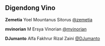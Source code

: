 ## Digendong Vino
**Zemetia** Yoel Mountanus Sitorus [@zemetia](https://github.com/zemetia)

**mvinorian** M Ersya Vinorian [@mvinorian](https://github.com/mvinorian)

**DJumanto** Alfa Fakhrur Rizal Zaini [@DJumanto](https://github.com/DJumanto)
